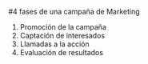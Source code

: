 #4 fases de una campaña de Marketing

1. Promoción de la campaña
1. Captación de interesados
1. Llamadas a la acción
1. Evaluación de resultados
